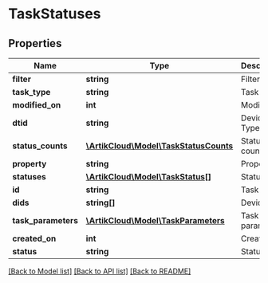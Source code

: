 # TaskStatuses

## Properties
Name | Type | Description | Notes
------------ | ------------- | ------------- | -------------
**filter** | **string** | Filter | [optional] 
**task_type** | **string** | Task type | [optional] 
**modified_on** | **int** | Modified on | [optional] 
**dtid** | **string** | Device Type ID | [optional] 
**status_counts** | [**\ArtikCloud\Model\TaskStatusCounts**](TaskStatusCounts.md) | Status counts | [optional] 
**property** | **string** | Property | [optional] 
**statuses** | [**\ArtikCloud\Model\TaskStatus[]**](TaskStatus.md) | Statuses | [optional] 
**id** | **string** | Task ID | [optional] 
**dids** | **string[]** | Device IDs | [optional] 
**task_parameters** | [**\ArtikCloud\Model\TaskParameters**](TaskParameters.md) | Task parameters | [optional] 
**created_on** | **int** | Created on | [optional] 
**status** | **string** | Status | [optional] 

[[Back to Model list]](../README.md#documentation-for-models) [[Back to API list]](../README.md#documentation-for-api-endpoints) [[Back to README]](../README.md)


